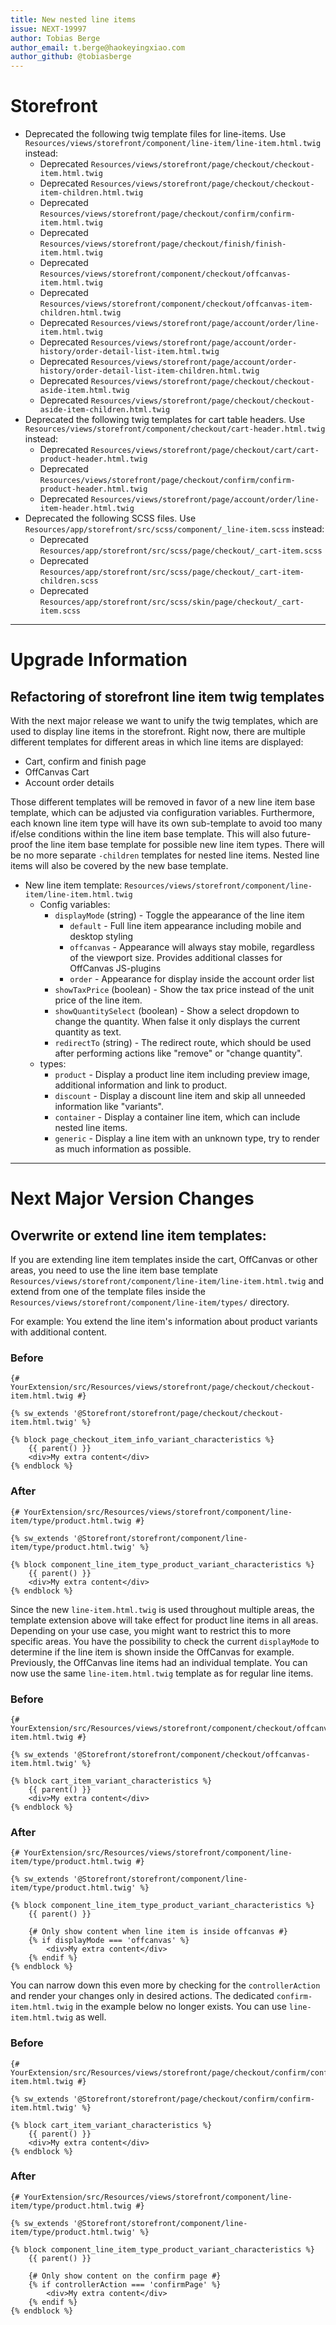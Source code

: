 ```yaml
---
title: New nested line items
issue: NEXT-19997
author: Tobias Berge
author_email: t.berge@haokeyingxiao.com
author_github: @tobiasberge
---
```

# Storefront
* Deprecated the following twig template files for line-items. Use `Resources/views/storefront/component/line-item/line-item.html.twig` instead:
    * Deprecated `Resources/views/storefront/page/checkout/checkout-item.html.twig`
    * Deprecated `Resources/views/storefront/page/checkout/checkout-item-children.html.twig`
    * Deprecated `Resources/views/storefront/page/checkout/confirm/confirm-item.html.twig`
    * Deprecated `Resources/views/storefront/page/checkout/finish/finish-item.html.twig`
    * Deprecated `Resources/views/storefront/component/checkout/offcanvas-item.html.twig`
    * Deprecated `Resources/views/storefront/component/checkout/offcanvas-item-children.html.twig`
    * Deprecated `Resources/views/storefront/page/account/order/line-item.html.twig`
    * Deprecated `Resources/views/storefront/page/account/order-history/order-detail-list-item.html.twig`
    * Deprecated `Resources/views/storefront/page/account/order-history/order-detail-list-item-children.html.twig`
    * Deprecated `Resources/views/storefront/page/checkout/checkout-aside-item.html.twig`
    * Deprecated `Resources/views/storefront/page/checkout/checkout-aside-item-children.html.twig`
* Deprecated the following twig templates for cart table headers. Use `Resources/views/storefront/component/checkout/cart-header.html.twig` instead:
    * Deprecated `Resources/views/storefront/page/checkout/cart/cart-product-header.html.twig`
    * Deprecated `Resources/views/storefront/page/checkout/confirm/confirm-product-header.html.twig`
    * Deprecated `Resources/views/storefront/page/account/order/line-item-header.html.twig`
* Deprecated the following SCSS files. Use `Resources/app/storefront/src/scss/component/_line-item.scss` instead:
  * Deprecated `Resources/app/storefront/src/scss/page/checkout/_cart-item.scss`
  * Deprecated `Resources/app/storefront/src/scss/page/checkout/_cart-item-children.scss`
  * Deprecated `Resources/app/storefront/src/scss/skin/page/checkout/_cart-item.scss`
___
# Upgrade Information

## Refactoring of storefront line item twig templates

With the next major release we want to unify the twig templates, which are used to display line items in the storefront.
Right now, there are multiple different templates for different areas in which line items are displayed:
* Cart, confirm and finish page
* OffCanvas Cart
* Account order details

Those different templates will be removed in favor of a new line item base template, which can be adjusted via configuration variables.
Furthermore, each known line item type will have its own sub-template to avoid too many if/else conditions within the line item base template.
This will also future-proof the line item base template for possible new line item types. 
There will be no more separate `-children` templates for nested line items. Nested line items will also be covered by the new base template.

* New line item template: `Resources/views/storefront/component/line-item/line-item.html.twig`
    * Config variables:
        * `displayMode` (string) - Toggle the appearance of the line item
            * `default` - Full line item appearance including mobile and desktop styling
            * `offcanvas` - Appearance will always stay mobile, regardless of the viewport size. Provides additional classes for OffCanvas JS-plugins
            * `order` - Appearance for display inside the account order list
        * `showTaxPrice` (boolean) - Show the tax price instead of the unit price of the line item.
        * `showQuantitySelect` (boolean) - Show a select dropdown to change the quantity. When false it only displays the current quantity as text.
        * `redirectTo` (string) - The redirect route, which should be used after performing actions like "remove" or "change quantity".
    * types:
        * `product` - Display a product line item including preview image, additional information and link to product.
        * `discount` - Display a discount line item and skip all unneeded information like "variants".
        * `container` - Display a container line item, which can include nested line items.
        * `generic` - Display a line item with an unknown type, try to render as much information as possible.
___
# Next Major Version Changes

## Overwrite or extend line item templates:

If you are extending line item templates inside the cart, OffCanvas or other areas, you need to use the line item base template `Resources/views/storefront/component/line-item/line-item.html.twig`
and extend from one of the template files inside the `Resources/views/storefront/component/line-item/types/` directory.

For example: You extend the line item's information about product variants with additional content.

### Before
```twig
{# YourExtension/src/Resources/views/storefront/page/checkout/checkout-item.html.twig #}

{% sw_extends '@Storefront/storefront/page/checkout/checkout-item.html.twig' %}

{% block page_checkout_item_info_variant_characteristics %}
    {{ parent() }}
    <div>My extra content</div>
{% endblock %}
```

### After
```twig
{# YourExtension/src/Resources/views/storefront/component/line-item/type/product.html.twig #}

{% sw_extends '@Storefront/storefront/component/line-item/type/product.html.twig' %}

{% block component_line_item_type_product_variant_characteristics %}
    {{ parent() }}
    <div>My extra content</div>
{% endblock %}
```

Since the new `line-item.html.twig` is used throughout multiple areas, the template extension above will take effect for product line items
in all areas. Depending on your use case, you might want to restrict this to more specific areas. You have the possibility to check the
current `displayMode` to determine if the line item is shown inside the OffCanvas for example. Previously, the OffCanvas line items had
an individual template. You can now use the same `line-item.html.twig` template as for regular line items.

### Before
```twig
{# YourExtension/src/Resources/views/storefront/component/checkout/offcanvas-item.html.twig #}

{% sw_extends '@Storefront/storefront/component/checkout/offcanvas-item.html.twig' %}

{% block cart_item_variant_characteristics %}
    {{ parent() }}
    <div>My extra content</div>
{% endblock %}
```

### After
```twig
{# YourExtension/src/Resources/views/storefront/component/line-item/type/product.html.twig #}

{% sw_extends '@Storefront/storefront/component/line-item/type/product.html.twig' %}

{% block component_line_item_type_product_variant_characteristics %}
    {{ parent() }}

    {# Only show content when line item is inside offcanvas #}
    {% if displayMode === 'offcanvas' %}
        <div>My extra content</div>
    {% endif %}
{% endblock %}
```

You can narrow down this even more by checking for the `controllerAction` and render your changes only in desired actions.
The dedicated `confirm-item.html.twig` in the example below no longer exists. You can use `line-item.html.twig` as well.

### Before
```twig
{# YourExtension/src/Resources/views/storefront/page/checkout/confirm/confirm-item.html.twig #}

{% sw_extends '@Storefront/storefront/page/checkout/confirm/confirm-item.html.twig' %}

{% block cart_item_variant_characteristics %}
    {{ parent() }}
    <div>My extra content</div>
{% endblock %}
```

### After
```twig
{# YourExtension/src/Resources/views/storefront/component/line-item/type/product.html.twig #}

{% sw_extends '@Storefront/storefront/component/line-item/type/product.html.twig' %}

{% block component_line_item_type_product_variant_characteristics %}
    {{ parent() }}

    {# Only show content on the confirm page #}
    {% if controllerAction === 'confirmPage' %}
        <div>My extra content</div>
    {% endif %}
{% endblock %}
```
